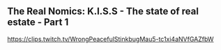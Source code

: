 ## The Real Nomics: K.I.S.S - The state of real estate - Part 1

<https://clips.twitch.tv/WrongPeacefulStinkbugMau5-tc1xi4aNVfGAZfbW>
